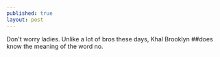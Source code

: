 ```yaml
---
published: true
layout: post
---
```


Don't worry ladies. Unlike a lot of bros these days, Khal Brooklyn ##does know the meaning of the word no.

